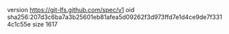 version https://git-lfs.github.com/spec/v1
oid sha256:207d3c6ba7a3b25601eb81afea5d09262f3d973ffd7e1d4ce9de7f3314c1c55e
size 1617
